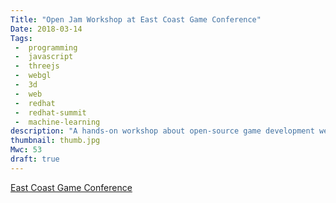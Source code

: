 ```yaml
---
Title: "Open Jam Workshop at East Coast Game Conference"
Date: 2018-03-14
Tags:
 -  programming
 -  javascript
 -  threejs
 -  webgl
 -  3d
 -  web
 -  redhat
 -  redhat-summit
 -  machine-learning
description: "A hands-on workshop about open-source game development we gave at the East Coast Game Conference."
thumbnail: thumb.jpg
Mwc: 53
draft: true
---
```


[East Coast Game Conference][ecgc]

[ecgc]: http://ecgconf.com
